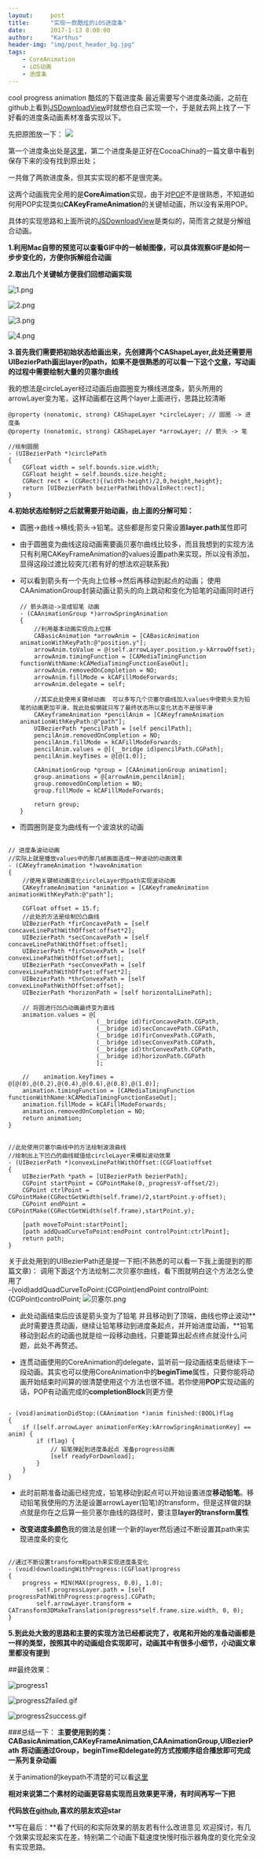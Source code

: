 ```yaml
---
layout:     post
title:      "实现一款酷炫的iOS进度条"
date:       2017-1-13 8:00:00
author:     "Karthus"
header-img: "img/post_header_bg.jpg"
tags:
    - CoreAnimation
    - iOS动画
    - 进度条
---
```


cool progress animation 酷炫的下载进度条
最近需要写个进度条动画，之前在github上看到[JSDownloadView](https://github.com/Josin22/JSDownloadView)时就想也自己实现一个，于是就去网上找了一下好看的进度条动画素材准备实现以下。

先把原图放一下：
![
![](http://upload-images.jianshu.io/upload_images/1249505-04140c363a414341.gif?imageMogr2/auto-orient/strip)
](http://upload-images.jianshu.io/upload_images/1249505-a143ba1e530ce372.gif?imageMogr2/auto-orient/strip)

第一个进度条出处是[这里](https://www.uplabs.com/posts/svg-pencil-download)，第二个进度条是正好在CocoaChina的一篇文章中看到保存下来的没有找到原出处；

一共做了两款进度条，但其实实现的都不是很完美。

这两个动画我完全用的是**CoreAimation**实现，由于对[POP](https://github.com/facebook/pop)不是很熟悉，不知道如何用POP实现类似**CAKeyFrameAnimation**的关键帧动画，所以没有采用POP。

具体的实现思路和上面所说的[JSDownloadView](https://github.com/Josin22/JSDownloadView)是类似的，简而言之就是分解组合动画。

**1.利用Mac自带的预览可以查看GIF中的一帧帧图像，可以具体观察GIF是如何一步步变化的，方便你拆解组合动画**

**2.取出几个关键帧方便我们回想动画实现**

![1.png](http://upload-images.jianshu.io/upload_images/1249505-c9a69d8e72b56b22.png?imageMogr2/auto-orient/strip%7CimageView2/2/w/1240)

![2.png](http://upload-images.jianshu.io/upload_images/1249505-9c17b39dcd88811e.png?imageMogr2/auto-orient/strip%7CimageView2/2/w/1240)

![3.png](http://upload-images.jianshu.io/upload_images/1249505-aee247e374caaa95.png?imageMogr2/auto-orient/strip%7CimageView2/2/w/1240)

![4.png](http://upload-images.jianshu.io/upload_images/1249505-4fdbb0d7af261df2.png?imageMogr2/auto-orient/strip%7CimageView2/2/w/1240)

**3.首先我们需要把初始状态给画出来，先创建两个CAShapeLayer,此处还需要用UIBezierPath画出layer的path，如果不是很熟悉的可以看一下这个[文章](http://blog.csdn.net/u014286994/article/details/51316941)，写动画的过程中需要绘制大量的贝塞尔曲线**

我的想法是circleLayer经过动画后由圆圈变为横线进度条，箭头所用的arrowLayer变为笔，这样动画都在这两个layer上面进行，思路比较清晰

    @property (nonatomic, strong) CAShapeLayer *circleLayer; // 圆圈 -> 进度条
    @property (nonatomic, strong) CAShapeLayer *arrowLayer; // 箭头 -> 笔

    //绘制圆圈
    - (UIBezierPath *)circlePath
    {
        CGFloat width = self.bounds.size.width;
        CGFloat height = self.bounds.size.height;
        CGRect rect = (CGRect){(width-height)/2,0,height,height};
        return [UIBezierPath bezierPathWithOvalInRect:rect];
    }
**4.初始状态绘制好之后就需要开始动画，由上面的分解可知：**
- 圆圈->曲线->横线;箭头->铅笔。这些都是形变只需设置**layer.path**属性即可

- 由于圆圈变为曲线这段动画需要画贝塞尔曲线比较多，而且我想到的实现方法只有利用CAKeyFrameAnimation的values设置path来实现，所以没有添加，显得这段过渡比较突兀(若有好的想法欢迎联系我)
- 可以看到箭头有一个先向上位移->然后再移动到起点的动画；
  使用CAAnimationGroup封装动画让箭头的向上跳动和变化为铅笔的动画同时进行

      // 箭头跳动->变成铅笔 动画
      - (CAAnimationGroup *)arrowSpringAnimation
      {
          //利用基本动画实现向上位移
          CABasicAnimation *arrowAnim = [CABasicAnimation animationWithKeyPath:@"position.y"];
          arrowAnim.toValue = @(self.arrowLayer.position.y-kArrowOffset);
          arrowAnim.timingFunction = [CAMediaTimingFunction functionWithName:kCAMediaTimingFunctionEaseOut];
          arrowAnim.removedOnCompletion = NO;
          arrowAnim.fillMode = kCAFillModeForwards;
          arrowAnim.delegate = self;

          //其实此处使用关键帧动画  可以多写几个贝塞尔曲线加入values中使箭头变为铅笔的动画更加平滑，我此处偷懒就只写了最终状态所以变化状态不是很平滑
          CAKeyframeAnimation *pencilAnim = [CAKeyframeAnimation animationWithKeyPath:@"path"];
          UIBezierPath *pencilPath = [self pencilPath];
          pencilAnim.removedOnCompletion = NO;
          pencilAnim.fillMode = kCAFillModeForwards;
          pencilAnim.values = @[(__bridge id)pencilPath.CGPath];
          pencilAnim.keyTimes = @[@(1.0)];

          CAAnimationGroup *group = [CAAnimationGroup animation];
          group.animations = @[arrowAnim,pencilAnim];
          group.removedOnCompletion = NO;
          group.fillMode = kCAFillModeForwards;

          return group;
      }

- 而圆圈则是变为曲线有一个波浪状的动画

<pre><code>
// 进度条波动动画
//实际上就是播放values中的那几帧画面造成一种波动的动画效果
- (CAKeyframeAnimation *)waveAnimation
{
    //使用关键帧动画变化circleLayer的path实现波动动画
    CAKeyframeAnimation *animation = [CAKeyframeAnimation animationWithKeyPath:@"path"];

    CGFloat offset = 15.f;
    //此处的方法是绘制凹凸曲线
    UIBezierPath *firConcavePath = [self concaveLinePathWithOffset:offset*2];
    UIBezierPath *secConcavePath = [self concaveLinePathWithOffset:offset];
    UIBezierPath *firConvexPath = [self convexLinePathWithOffset:offset];
    UIBezierPath *secConvexPath = [self convexLinePathWithOffset:offset*2];
    UIBezierPath *thrConvexPath = [self convexLinePathWithOffset:offset];
    UIBezierPath *horizonPath = [self horizontalLinePath];

    // 将圆进行凹凸动画最终变为直线
    animation.values = @[
                         (__bridge id)firConcavePath.CGPath,
                         (__bridge id)secConcavePath.CGPath,
                         (__bridge id)firConvexPath.CGPath,
                         (__bridge id)secConvexPath.CGPath,
                         (__bridge id)thrConvexPath.CGPath,
                         (__bridge id)horizonPath.CGPath
                         ];

    //    animation.keyTimes = @[@(0),@(0.2),@(0.4),@(0.6),@(0.8),@(1.0)];
    animation.timingFunction = [CAMediaTimingFunction functionWithName:kCAMediaTimingFunctionEaseOut];
    animation.fillMode = kCAFillModeForwards;
    animation.removedOnCompletion = NO;
    return animation;
}
</code></pre>

<pre><code>
//此处使用贝塞尔曲线中的方法绘制波浪曲线
//绘制出上下凹凸的曲线赋值给circleLayer来模拟波动效果
- (UIBezierPath *)convexLinePathWithOffset:(CGFloat)offset
{
    UIBezierPath *path = [UIBezierPath bezierPath];
    CGPoint startPoint = CGPointMake(0,_progressY-offset/2);
    CGPoint ctrlPoint = CGPointMake(CGRectGetWidth(self.frame)/2,startPoint.y-offset);
    CGPoint endPoint = CGPointMake(CGRectGetWidth(self.frame),startPoint.y);

    [path moveToPoint:startPoint];
    [path addQuadCurveToPoint:endPoint controlPoint:ctrlPoint];
    return path;
}
</code></pre>

关于此处用到的UIBezierPath还是提一下把(不熟悉的可以看一下我上面提到的那篇文章)：
调用下面这个方法绘制二次贝塞尔曲线，看下图就明白这个方法怎么使用了  
-(void)addQuadCurveToPoint:(CGPoint)endPoint controlPoint:(CGPoint)controlPoint;
![贝塞尔.png](http://upload-images.jianshu.io/upload_images/1249505-09c8770c3f9d1fed.png?imageMogr2/auto-orient/strip%7CimageView2/2/w/1240)

- 此处动画结束后应该是箭头变为了铅笔 并且移动到了顶端，曲线也停止波动**此时需要连贯动画，继续让铅笔移动到进度条起点，并开始进度动画，**铅笔移动到起点的动画也就是绘一段移动曲线，只要能算出起点终点就没什么问题，此处不再赘述。

- 连贯动画使用的CoreAnimation的delegate，监听前一段动画结束后继续下一段动画。其实也可以使用CoreAnimation中的**beginTime**属性，只要你能将动画开始结束时间算的很清楚使用这个方法也很不错。若你使用**POP**实现动画的话，POP有动画完成的**completionBlock**则更方便

<pre><code>
- (void)animationDidStop:(CAAnimation *)anim finished:(BOOL)flag
{
    if ([self.arrowLayer animationForKey:kArrowSpringAnimationKey] == anim) {
        if (flag) {
            // 铅笔弹起到进度条起点 准备progress动画
            [self readyForDownload];
        }
    }
}
</code></pre>

- 此时前期准备动画已经完成，铅笔移动到起点可以开始设置进度**移动铅笔**。移动铅笔我使用的方法是设置arrowLayer(铅笔)的transform，但是这样做的缺点就是你在之后算一些贝塞尔曲线的路径时，要注意**layer的transform属性**

- **改变进度条颜色**我的做法是创建一个新的layer然后通过不断设置其path来实现进度条的变化

<pre><code>
//通过不断设置transform和path来实现进度条变化
- (void)downloadingWithProgress:(CGFloat)progress
{
    progress = MIN(MAX(progress, 0.0), 1.0);
        self.progressLayer.path = [self progressPathWithProgress:progress].CGPath;
        self.arrowLayer.transform = CATransform3DMakeTranslation(progress*self.frame.size.width, 0, 0);
}
</code></pre>

**5.到此处大致的思路和主要的实现方法已经都说完了，收尾和开始的准备动画都是一样的类型，按照其中的动画组合实现即可，动画其中有很多小细节，小动画文章里都没有提到**

##最终效果：

![progress1](http://upload-images.jianshu.io/upload_images/1249505-668075c6cfff5adf.gif?imageMogr2/auto-orient/strip)

![progress2failed.gif](http://upload-images.jianshu.io/upload_images/1249505-4678501349b7c2a2.gif?imageMogr2/auto-orient/strip)

![progress2success.gif](http://upload-images.jianshu.io/upload_images/1249505-9cb120df3f757642.gif?imageMogr2/auto-orient/strip)

###总结一下：
**主要使用到的类：CABasicAnimation,CAKeyFrameAnimation,CAAnimationGroup,UIBezierPath**
**将动画通过Group，beginTime和delegate的方式按顺序组合播放即可完成一系列复杂动画**

关于animation的keypath不清楚的可以看[这里](https://developer.apple.com/library/content/documentation/Cocoa/Conceptual/CoreAnimation_guide/AnimatableProperties/AnimatableProperties.html#//apple_ref/doc/uid/TP40004514-CH11-SW1)

**相对来说第二个素材的动画更容易实现而且效果更平滑，有时间再写一下把**

**代码放在[github](https://github.com/Karthus1110/ZYDownloadProgress),喜欢的朋友欢迎star**

**写在最后：**看了代码的和实际效果的朋友若有什么改进意见 欢迎探讨，有几个效果实现起来实在差，特别第二个动画下载速度快慢时指示器角度的变化完全没有实现思路。
